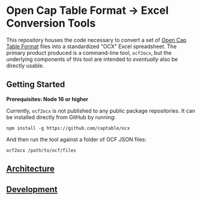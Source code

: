 # Open Cap Table Format -> Excel Conversion Tools

This repository houses the code necessary to convert a set of [Open Cap Table
Format][ocf] files into a standardized "OCX" Excel spreadsheet. The primary
product produced is a command-line tool, `ocf2ocx`, but the underlying
components of this tool are intended to _eventually_ also be directly usable.

## Getting Started

**Prerequisites: Node 16 or higher**

Currently, `ocf2ocx` is not published to any public package repositories. It can
be installed directly from GitHub by running:

    npm install -g https://github.com/captable/ocx

And then run the tool against a folder of OCF JSON files:

    ocf2ocx /path/to/ocf/files

## [Architecture](docs/architecture.md)

## [Development](docs/development.md)

<!-- references below -->

[ocf]: https://open-cap-table-coalition.github.io/Open-Cap-Format-OCF/
